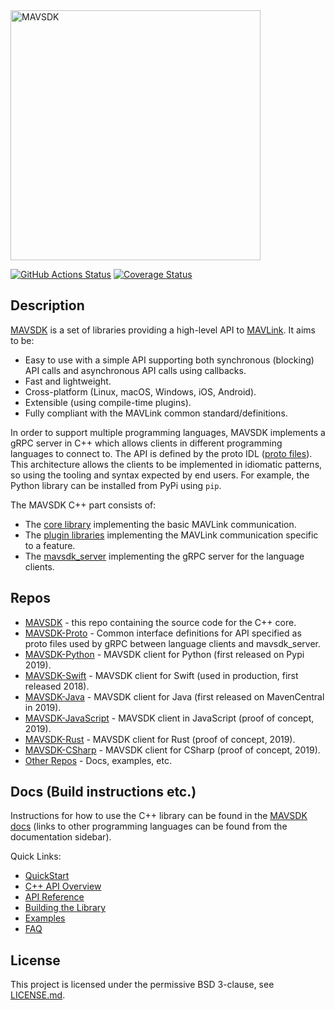 <img alt="MAVSDK" src="https://mavsdk.mavlink.io/develop/assets/site/sdk_logo_full.png" width="400">

[![GitHub Actions Status](https://github.com/mavlink/MAVSDK/workflows/Build%20and%20Test/badge.svg?branch=main)](https://github.com/mavlink/MAVSDK/actions?query=branch%3Amain)
[![Coverage Status](https://coveralls.io/repos/github/mavlink/MAVSDK/badge.svg?branch=main)](https://coveralls.io/github/mavlink/MAVSDK?branch=main)

## Description

[MAVSDK](https://mavsdk.mavlink.io/develop/en/) is a set of libraries providing a high-level API to [MAVLink](https://mavlink.io/en/).
It aims to be:
- Easy to use with a simple API supporting both synchronous (blocking) API calls and asynchronous API calls using callbacks.
- Fast and lightweight.
- Cross-platform (Linux, macOS, Windows, iOS, Android).
- Extensible (using compile-time plugins).
- Fully compliant with the MAVLink common standard/definitions.

In order to support multiple programming languages, MAVSDK implements a gRPC server in C++ which allows clients in different programming languages to connect to. The API is defined by the proto IDL ([proto files](https://github.com/mavlink/MAVSDK-Proto/tree/master/protos)).
This architecture allows the clients to be implemented in idiomatic patterns, so using the tooling and syntax expected by end users. For example, the Python library can be installed from PyPi using `pip`.

The MAVSDK C++ part consists of:
- The [core library](https://github.com/mavlink/MAVSDK/tree/main/src/core) implementing the basic MAVLink communication.
- The [plugin libraries](https://github.com/mavlink/MAVSDK/tree/main/src/plugins) implementing the MAVLink communication specific to a feature.
- The [mavsdk_server](https://github.com/mavlink/MAVSDK/tree/main/src/mavsdk_server) implementing the gRPC server for the language clients.

## Repos

- [MAVSDK](https://github.com/mavlink/MAVSDK) - this repo containing the source code for the C++ core.
- [MAVSDK-Proto](https://github.com/mavlink/MAVSDK-Proto) - Common interface definitions for API specified as proto files used by gRPC between language clients and mavsdk_server.
- [MAVSDK-Python](https://github.com/mavlink/MAVSDK-Python) - MAVSDK client for Python (first released on Pypi 2019).
- [MAVSDK-Swift](https://github.com/mavlink/MAVSDK-Swift) - MAVSDK client for Swift (used in production, first released 2018).
- [MAVSDK-Java](https://github.com/mavlink/MAVSDK-Java) - MAVSDK client for Java (first released on MavenCentral in 2019).
- [MAVSDK-JavaScript](https://github.com/mavlink/MAVSDK-JavaScript) - MAVSDK client in JavaScript (proof of concept, 2019).
- [MAVSDK-Rust](https://github.com/mavlink/MAVSDK-Rust) - MAVSDK client for Rust (proof of concept, 2019).
- [MAVSDK-CSharp](https://github.com/mavlink/MAVSDK-CSharp) - MAVSDK client for CSharp (proof of concept, 2019).
- [Other Repos](https://github.com/mavlink?q=MAVSDK) - Docs, examples, etc.

## Docs (Build instructions etc.)

Instructions for how to use the C++ library can be found in the [MAVSDK docs](https://mavsdk.mavlink.io/develop/en/) (links to other programming languages can be found from the documentation sidebar).

Quick Links:

- [QuickStart](https://mavsdk.mavlink.io/develop/en/cpp/#getting-started)
- [C++ API Overview](https://mavsdk.mavlink.io/develop/en/cpp/#api-overview)
- [API Reference](https://mavsdk.mavlink.io/develop/en/api_reference/)
- [Building the Library](https://mavsdk.mavlink.io/develop/en/contributing/build.html)
- [Examples](https://mavsdk.mavlink.io/develop/en/examples/)
- [FAQ](https://mavsdk.mavlink.io/develop/en/getting_started/faq.html)

## License

This project is licensed under the permissive BSD 3-clause, see [LICENSE.md](LICENSE.md).
